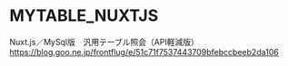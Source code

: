 # MYTABLE_NUXTJS
Nuxt.js／MySql版　汎用テーブル照会（API軽減版）
https://blog.goo.ne.jp/frontflug/e/51c71f7537443709bfebccbeeb2da106
